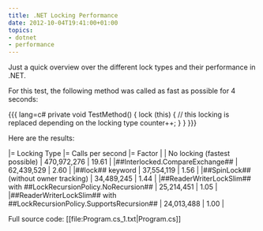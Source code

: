 ```yaml
---
title: .NET Locking Performance
date: 2012-10-04T19:41:00+01:00
topics:
- dotnet
- performance
---
```


Just a quick overview over the different lock types and their performance in .NET.

For this test, the following method was called as fast as possible for 4 seconds:

{{{ lang=c#
private void TestMethod() {
  lock (this) { // this locking is replaced depending on the locking type
    counter++;
  }
}
}}}

Here are the results:

|= Locking Type |= Calls per second |= Factor |
| No locking (fastest possible)        | 470,972,276 | 19.61 |
|##Interlocked.CompareExchange##       | 62,439,529 | 2.60 |
|##lock## keyword                      | 37,554,119 | 1.56 |
|##SpinLock## (without owner tracking) | 34,489,245 | 1.44 |
|##ReaderWriterLockSlim## with ##LockRecursionPolicy.NoRecursion## | 25,214,451 | 1.05 |
|##ReaderWriterLockSlim## with ##LockRecursionPolicy.SupportsRecursion## | 24,013,488 | 1.00 |

Full source code: [[file:Program.cs_1.txt|Program.cs]]
